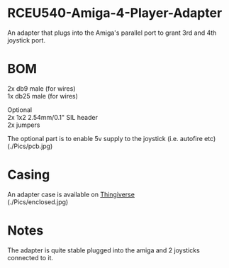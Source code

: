 # RCEU540-Amiga-4-Player-Adapter
An adapter that plugs into the Amiga's parallel port to grant 3rd and 4th joystick port.  
  
# BOM
2x db9 male (for wires)  
1x db25 male (for wires)  
  
Optional  
2x 1x2 2.54mm/0.1" SIL header  
2x jumpers  
  
The optional part is to enable 5v supply to the joystick (i.e. autofire etc)  
(./Pics/pcb.jpg)  
  
# Casing
An adapter case is available on [Thingiverse](https://www.thingiverse.com/thing:4112671)  
(./Pics/enclosed.jpg)  
  
# Notes
The adapter is quite stable plugged into the amiga and 2 joysticks connected to it.



